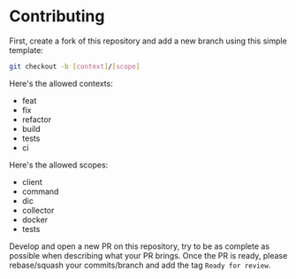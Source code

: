 # Contributing 

First, create a fork of this repository and add a new branch using this simple template:

```bash
git checkout -b [context]/[scope]
```

Here's the allowed contexts:

- feat
- fix
- refactor
- build
- tests
- ci

Here's the allowed scopes:

- client
- command
- dic
- collector
- docker
- tests

Develop and open a new PR on this repository, try to be as complete as possible when describing what your PR brings.
Once the PR is ready, please rebase/squash your commits/branch and add the tag `Ready for review`.
